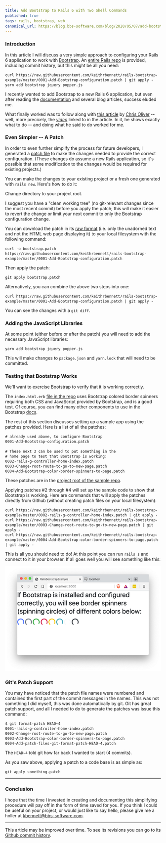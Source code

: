 ```yaml
---
title: Add Bootstrap to Rails 6 with Two Shell Commands
published: true
tags: rails, bootstrap, web
canonical_url: https://blog.bbs-software.com/blog/2020/05/07/add-bootstrap-to-rails-6-with-two-shell-commands.html
---
```


### Introduction

In this article I will discuss a very simple approach to configuring your Rails 6 application to work with
[Bootstrap](https://getbootstrap.com/). An [entire Rails repo](https://github.com/keithrbennett/rails-bootstrap-example)
is provided, including commit history, but this might be all you need:

```
curl https://raw.githubusercontent.com/keithrbennett/rails-bootstrap-example/master/0001-Add-Bootstrap-configuration.patch | git apply -
yarn add bootstrap jquery popper.js
```

I recently wanted to add Bootstrap to a new Rails 6 application,
but even after reading the [documentation](https://getbootstrap.com/docs/4.4/getting-started/introduction/)
and several blog articles, success eluded me.

What finally worked was to follow along with 
[this article](https://gorails.com/episodes/how-to-use-bootstrap-with-webpack-and-rails)
by [Chris Oliver](https://twitter.com/excid3) -- well, more precicely,
the [_video_](https://www.youtube.com/watch?v=bn9arlhfaXc) linked to in the article.
In it, he shows exactly what to do -- and doing what he said to do worked for me.

### Even Simpler -- A Patch

In order to even further simplify the process for future developers, I generated a 
[patch file](https://github.com/keithrbennett/rails-bootstrap-example/blob/master/0001-Add-Bootstrap-configuration.patch)
to make the changes needed to provide the correct configuration. (These changes do assume a new Rails application,
so it's possible that some modification to the changes would be required for existing projects.)

You can make the changes to your existing project or a fresh one generated with `rails new`. Here's how to do it:

Change directory to your project root.

I suggest you have a "clean working tree" (no git-relevant changes since the most recent commit)
before you apply the patch; this will make it easier to revert the change or limit your next commit
to only the Bootstrap configuration change.

You can download the patch in its 
[raw format](https://raw.githubusercontent.com/keithrbennett/rails-bootstrap-example/master/0001-Add-Bootstrap-configuration.patch) (i.e. only the unadorned text and not the HTML web page displaying it)
to your local filesystem with the following command:

```
curl -o bootstrap.patch https://raw.githubusercontent.com/keithrbennett/rails-bootstrap-example/master/0001-Add-Bootstrap-configuration.patch
```

Then apply the patch:

```
git apply bootstrap.patch
```


Alternatively, you can combine the above two steps into one:

```
curl https://raw.githubusercontent.com/keithrbennett/rails-bootstrap-example/master/0001-Add-Bootstrap-configuration.patch | git apply -
```


You can see the changes with a `git diff`.

### Adding the JavaScript Libraries

At some point (either before or after the patch) you will need to add the necessary JavaScript libraries:

```
yarn add bootstrap jquery popper.js
```

This will make changes to `package.json` and `yarn.lock` that will need to be committed.

### Testing that Bootstrap Works

We'll want to exercise Bootstrap to verify that it is working correctly. 

The `index.html.erb` 
[file in the repo](https://github.com/keithrbennett/rails-bootstrap-example/blob/master/app/views/home/index.html.erb)
uses Bootstrap colored border spinners requiring both CSS and JavaScript provided by Bootstrap, and is a good test.
Of course, you can find many other components to use in the Bootstrap
[docs](https://getbootstrap.com/docs/4.4/getting-started/introduction/).

The rest of this section discusses setting up a sample app using the patches provided.
Here is a list of all the patches:

``` 
# already used above, to configure Bootstrap
0001-Add-Bootstrap-configuration.patch                       

# These next 3 can be used to put something in the
# home page to test that Bootstrap is working:
0002-rails-g-controller-home-index.patch
0003-Change-root-route-to-go-to-new-page.patch
0004-Add-Bootstrap-color-border-spinners-to-page.patch
```
 
These patches are in the [project root of the sample repo](https://github.com/keithrbennett/rails-bootstrap-example).

Applying patches #2 through #4 will set up the sample code to show that Bootstrap is working. 
Here are commands that will apply the patches directly from Github (without creating patch files on your local filesystem):

```˚
curl https://raw.githubusercontent.com/keithrbennett/rails-bootstrap-example/master/0002-rails-g-controller-home-index.patch | git apply -
curl https://raw.githubusercontent.com/keithrbennett/rails-bootstrap-example/master/0003-Change-root-route-to-go-to-new-page.patch | git apply -
curl https://raw.githubusercontent.com/keithrbennett/rails-bootstrap-example/master/0004-Add-Bootstrap-color-border-spinners-to-page.patch | git apply -
```

This is all you should need to do! At this point you can run `rails s` and connect to it in your browser. 
If all goes well you will see something like this:

![successful Bootstrap page](/assets/success-page.png)

### Git's Patch Support

You may have noticed that the patch file names were numbered and contained the first part of the commit messages
in the names. This was not something I did myself, this was done automatically by git. Git has great patch support,
and all I needed to do to generate the patches was issue this command:

```
$ git format-patch HEAD~4
0001-rails-g-controller-home-index.patch
0002-Change-root-route-to-go-to-new-page.patch
0003-Add-Bootstrap-color-border-spinners-to-page.patch
0004-Add-patch-files-git-format-patch-HEAD-4.patch
```

The `HEAD~4` told git how far back I wanted to start (4 commits).

As you saw above, applying a patch to a code base is as simple as:

```
git apply something.patch
```

----

### Conclusion

I hope that the time I invested in creating and documenting this simplifying procedure will pay off
in the form of time saved for you. If you think I could be useful on your project, or would just like
to say hello, please give me a holler at [kbennett@bbs-software.com](mailto:kbennett@bbs-software.com).



----

This article may be improved over time. To see its revisions you can go to its [Github commit history](https://github.com/keithrbennett/keithrbennett.github.io/commits/master/blog/_posts/2020-05-07-adding-bootstrap-to-rails-6.md).
